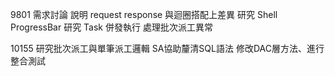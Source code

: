 9801 需求討論
說明 request response 與迴圈搭配上差異
研究 Shell ProgressBar
研究 Task 併發執行
處理批次派工異常

10155
研究批次派工與單筆派工邏輯
SA協助釐清SQL語法
修改DAC層方法、進行整合測試
